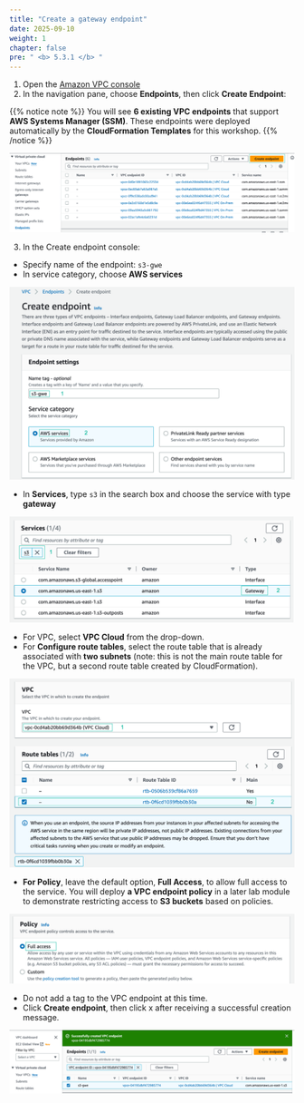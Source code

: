```yaml
---
title: "Create a gateway endpoint"
date: 2025-09-10
weight: 1
chapter: false
pre: " <b> 5.3.1 </b> "
---
```


1. Open the [Amazon VPC console](https://us-east-1.console.aws.amazon.com/vpc/home?region=us-east-1#Home:)
2. In the navigation pane, choose **Endpoints**, then click **Create Endpoint**:

{{% notice note %}}
You will see **6 existing VPC endpoints** that support **AWS Systems Manager (SSM)**. These endpoints were deployed automatically by the **CloudFormation Templates** for this workshop.
{{% /notice %}}

![endpoint](/images/5-Workshop/5.3-S3-vpc/endpoints.png)

3. In the Create endpoint console:

- Specify name of the endpoint: `s3-gwe`
- In service category, choose **AWS services**

![endpoint](/images/5-Workshop/5.3-S3-vpc/create-s3-gwe1.png)

- In **Services**, type `s3` in the search box and choose the service with type **gateway**

![endpoint](/images/5-Workshop/5.3-S3-vpc/services.png)

- For VPC, select **VPC Cloud** from the drop-down.
- For **Configure route tables**, select the route table that is already associated with **two subnets** (note: this is not the main route table for the VPC, but a second route table created by CloudFormation).

![endpoint](/images/5-Workshop/5.3-S3-vpc/vpc.png)

- **For Policy**, leave the default option, **Full Access**, to allow full access to the service. You will deploy **a VPC endpoint policy** in a later lab module to demonstrate restricting access to **S3 buckets** based on policies.

![endpoint](/images/5-Workshop/5.3-S3-vpc/policy.png)

- Do not add a tag to the VPC endpoint at this time.
- Click **Create endpoint**, then click x after receiving a successful creation message.

![endpoint](/images/5-Workshop/5.3-S3-vpc/complete.png)
